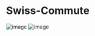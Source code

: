 # Swiss-Commute

![image](https://github.com/disanza-franck/Swiss-Commute/assets/146677173/f1377187-97f3-48c3-a638-1cc385d56d6e)
![image](https://github.com/disanza-franck/Swiss-Commute/assets/146677173/d208fefa-4d09-46c3-a3bc-e1a73575b64d)
